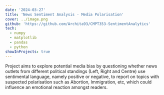 ```yaml
---
date: '2024-03-27'
title: 'News Sentiment Analysis - Media Polarisation'
cover: ../image.png
github: 'https://github.com/Archita93/CMPT353-SentimentAnalytics'
tech:
  - numpy
  - matplotlib
  - pandas
  - python
showInProjects: true
---
```


Project aims to explore potential media bias by questioning whether news outlets from different political standings (Left, Right and Centre) use sentimental language, namely positive or negative, to report on topics with suspected polarisation such as Abortion, Immigration, etc, which could influence an emotional reaction amongst readers.
